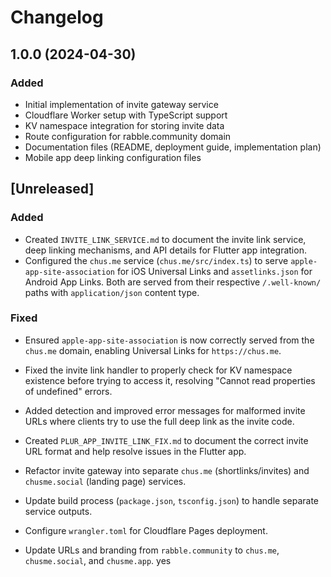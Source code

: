 # Changelog

## 1.0.0 (2024-04-30)

### Added
- Initial implementation of invite gateway service
- Cloudflare Worker setup with TypeScript support
- KV namespace integration for storing invite data
- Route configuration for rabble.community domain
- Documentation files (README, deployment guide, implementation plan)
- Mobile app deep linking configuration files

## [Unreleased]

### Added
- Created `INVITE_LINK_SERVICE.md` to document the invite link service, deep linking mechanisms, and API details for Flutter app integration.
- Configured the `chus.me` service (`chus.me/src/index.ts`) to serve `apple-app-site-association` for iOS Universal Links and `assetlinks.json` for Android App Links. Both are served from their respective `/.well-known/` paths with `application/json` content type.

### Fixed
- Ensured `apple-app-site-association` is now correctly served from the `chus.me` domain, enabling Universal Links for `https://chus.me`.
- Fixed the invite link handler to properly check for KV namespace existence before trying to access it, resolving "Cannot read properties of undefined" errors.
- Added detection and improved error messages for malformed invite URLs where clients try to use the full deep link as the invite code.
- Created `PLUR_APP_INVITE_LINK_FIX.md` to document the correct invite URL format and help resolve issues in the Flutter app.

- Refactor invite gateway into separate `chus.me` (shortlinks/invites) and `chusme.social` (landing page) services.
- Update build process (`package.json`, `tsconfig.json`) to handle separate service outputs.
- Configure `wrangler.toml` for Cloudflare Pages deployment.
- Update URLs and branding from `rabble.community` to `chus.me`, `chusme.social`, and `chusme.app`.
yes